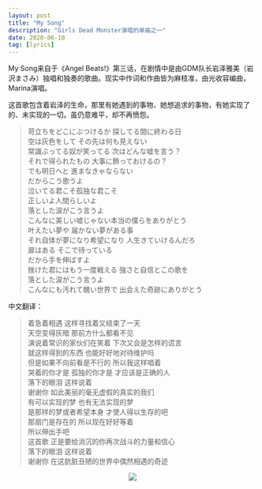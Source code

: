 ```yaml
---
layout: post
title: "My Song"
description: "Girls Dead Monster演唱的单曲之一"
date: 2020-06-10
tag: [lyrics]
---
```

My Song来自于《Angel Beats!》第三话，在剧情中是由GDM队长岩泽雅美（岩沢まさみ）独唱和独奏的歌曲。现实中作词和作曲皆为麻枝准，由光收容编曲，Marina演唱。   

这首歌包含着岩泽的生命，那里有她遇到的事物、她想追求的事物，有她实现了的、未实现的一切。虽仍意难平，却不再愤怨。   

>苛立ちをどこにぶつけるか 探してる間に終わる日  
>空は灰色をして その先は何も見えない   
>常識ぶってる奴が笑ってる 次はどんな嘘を言う？  
>それで得られたもの 大事に飾っておけるの？  
>でも明日へと 進まなきゃならない  
>だからこう歌うよ  
>泣いてる君こそ孤独な君こそ  
>正しいよ人間らしいよ  
>落とした涙がこう言うよ  
>こんなに美しい嘘じゃない本当の僕らをありがとう  
>叶えたい夢や 届かない夢がある事  
>それ自体が夢になり希望になり 人生きていけるんだろ  
>扉はある そこで待っている  
>だから手を伸ばすよ  
>挫けた君にはもう一度戦える 強さと自信とこの歌を  
>落とした涙がこう言うよ  
>こんなにも汚れて醜い世界で 出会えた奇跡にありがとう    

中文翻译：
>着急着相遇 这样寻找着又结束了一天  
 天空变得灰暗 那前方什么都看不见  
 演说着常识的家伙们在笑着 下次又会是怎样的谎言  
 就这样得到的东西 也能好好地对待维护吗  
 但是如果不向前看是不行的 所以我这样唱着  
 哭着的你才是 孤独的你才是 才应该是正确的人  
 落下的眼泪 这样说着  
 谢谢你 如此美丽的毫无虚假的真实的我们  
 有可以实现的梦 也有无法实现的梦  
 是那样的梦或者希望本身 才使人得以生存的吧  
 那扇门是存在的 所以现在好好等着  
 所以伸出手吧  
 这首歌 正是要给消沉的你再次战斗的力量和信心  
 落下的眼泪 这样说着  
 谢谢你 在这肮脏丑陋的世界中偶然相遇的奇迹  

<p align="center" title="岩泽"><img src="https://youweima.github.io/assets/1b2875b4a7d1450ea73895472cca519a.jpeg"></p>
